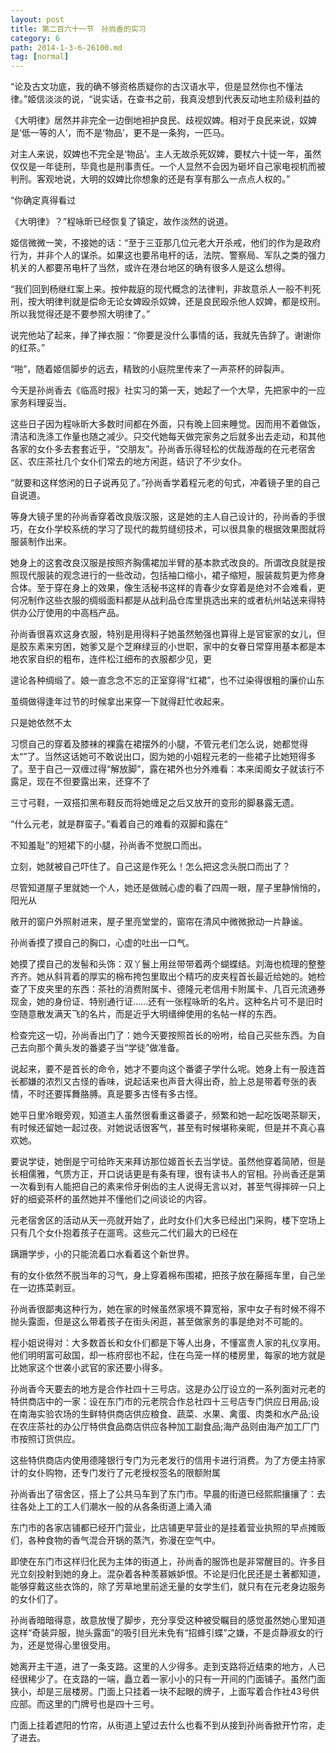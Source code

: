 ```yaml
---
layout: post
title: 第二百六十一节　孙尚香的实习
category: 6
path: 2014-1-3-6-26100.md
tag: [normal]
---
```


“论及古文功底，我的确不够资格质疑你的古汉语水平，但是显然你也不懂法律。”姬信淡淡的说，“说实话，在查书之前，我真没想到代表反动地主阶级利益的

《大明律》居然并非完全一边倒地袒护良民、歧视奴婢。相对于良民来说，奴婢是‘低一等的人’，而不是‘物品’，更不是一条狗，一匹马。

对主人来说，奴婢也不完全是‘物品’。主人无故杀死奴婢，要杖六十徒一年，虽然仅仅是一年徒刑，毕竟也是刑事责任。一个人显然不会因为砸坏自己家电视机而被判刑。客观地说，大明的奴婢比你想象的还是有享有那么一点点人权的。”

“你确定真得看过

《大明律》？”程咏昕已经恢复了镇定，故作淡然的说道。

姬信微微一笑，不接她的话：“至于三亚那几位元老大开杀戒，他们的作为是政府行为，并非个人的谋杀。如果这也要吊电杆的话，法院、警察局、军队之类的强力机关的人都要吊电杆了当然，或许在港台地区的确有很多人是这么想得。

“我们回到杨继红案上来。按仲裁庭的现代概念的法律判，非故意杀人一般不判死刑，按大明律判就是偿命无论女婢殴杀奴婢，还是良民殴杀他人奴婢，都是绞刑。所以我觉得还是不要参照大明律了。”

说完他站了起来，掸了掸衣服：“你要是没什么事情的话，我就先告辞了。谢谢你的红茶。”

“啪”，随着姬信脚步的远去，精致的小庭院里传来了一声茶杯的碎裂声。

今天是孙尚香去《临高时报》社实习的第一天，她起了一个大早，先把家中的一应家务料理妥当。

这些日子因为程咏昕大多数时间都在外面，只有晚上回来睡觉。因而用不着做饭，清洁和洗涤工作量也随之减少。只交代她每天做完家务之后就多出去走动，和其他各家的女仆多去套套近乎，“交朋友”。孙尚香乐得轻松的优哉游哉的在元老宿舍区、农庄茶社几个女仆们常去的地方闲逛，结识了不少女仆。

“就要和这样悠闲的日子说再见了。”孙尚香学着程元老的句式，冲着镜子里的自己自说道。

等身大镜子里的孙尚香穿着改良版汉服，这是她的主人自己设计的，孙尚香的手很巧，在女仆学校系统的学习了现代的裁剪缝纫技术，可以很具象的根据效果图就将服装制作出来。

她身上的这套改良汉服是按照齐胸儒裙加半臂的基本款式改良的。所谓改良就是按照现代服装的观念进行的一些改动，包括袖口缩小，裙子缩短，服装裁剪更为修身合体。至于穿在身上的效果，像生活秘书这样的青春少女穿着是绝对不会难看，更何况制作这些衣服的绸缎面料都是从战利品仓库里挑选出来的或者杭州站送来得特供办公厅使用的中高档产品。

孙尚香很喜欢这身衣服，特别是用得料子她虽然勉强也算得上是官宦家的女儿，但是胶东素来穷困，她爹又是个芝麻绿豆的小世职，家中的女眷日常穿用基本都是本地农家自织的粗布，连件松江细布的衣服都少见，更

遑论各种绸缎了。娘一直念念不忘的正室穿得“红裙”，也不过染得很粗的廉价山东

茧绸做得逢年过节的时候拿出来穿一下就得赶忙收起来。

只是她依然不太

习惯自己的穿着及膝袜的裸露在裙摆外的小腿，不管元老们怎么说，她都觉得太“”了。当然这话她可不敢说出口，囡为她的小姐程元老的一些裙子比她短得多了。至于自己一双缠过得“解放脚”，露在裙外也分外难看：本来闺阁女子就该行不露足，现在不但要露出来，还穿不了

三寸弓鞋，一双搭扣黑布鞋反而将她缠足之后又放开的变形的脚暴露无遗。

“什么元老，就是群蛮子。”看着自己的难看的双脚和露在“

不知羞耻”的短裙下的小腿，孙尚香不觉脱口而出。

立刻，她就被自己吓住了。自己这是作死么！怎么把这念头脱口而出了？

尽管知道屋子里就她一个人，她还是做贼心虚的看了四周一眼，屋子里静悄悄的，阳光从

敞开的窗户外照射进来，屋子里亮堂堂的，窗帘在清风中微微掀动一片静谧。

孙尚香摸了摸自己的胸口，心虚的吐出一口气。

她摸了摸自己的发髻和头饰：双丫鬟上用丝带带着两个蝴蝶结。刘海也梳理的整整齐齐。她从斜背着的厚实的棉布挎包里取出个精巧的皮夹程首长最近给她的。她检查了下皮夹里的东西：茶社的消费附属卡、德隆元老信用卡附属卡、几百元流通券现金，她的身份证、特别通行证......还有一张程咏昕的名片。这种名片可不是旧时空随意散发满天飞的名片，而是近乎大明缙绅使用的名帖一样的东西。

检查完这一切，孙尚香出门了：她今天要按照首长的吩咐，给自己买些东西。为自己去向那个黄头发的番婆子当“学徒”做准备。

说起来，要不是首长的命令，她才不要向这个番婆子学什么呢。她身上有一股连首长都嫌的浓烈又古怪的香味，说起话来也声音大得出奇，脸上总是带着夸张的表情，不时还要挥舞胳膊。真是要多古怪有多古怪。

她平日里冷眼旁观，知道主人虽然很看重这番婆子，频繁和她一起吃饭喝茶聊天，有时候还留她一起过夜。对她说话很客气，甚至有时候堪称亲昵，但是并不真心喜欢她。

要说学徒，她倒是宁可给昨天来拜访那位姬首长去当学徒。虽然他穿着简陋，但是长相儒雅，气质方正，开口说话更是有条有理，很有读书人的官相。孙尚香还是第一次看到有人能把自己的素来伶牙俐齿的主人说得无言以对，甚至气得摔碎一只上好的细瓷茶杯的虽然她并不懂他们之间谈论的内容。

元老宿舍区的活动从天一亮就开始了，此时女仆们大多已经出门采购，楼下空场上只有几个女仆抱着孩子在遛弯。这些元二代们最大的已经在

蹒跚学步，小的只能流着口水看着这个新世界。

有的女仆依然不脱当年的习气，身上穿着棉布围裙，把孩子放在藤摇车里，自己坐在一边拣菜剥豆。

孙尚香很鄙夷这种行为，她在家的时候虽然家境不算宽裕，家中女子有时候不得不抛头露面，但是这么带着孩子在街头闲逛，甚至做家务的事是绝对不可能的。

程小姐说得对：大多数首长和女仆们都是下等人出身，不懂富贵人家的礼仪享用。他们明明富可敌国，却一栋府邸也不起，住在鸟笼一样的楼房里，每家的地方就是比她家这个世袭小武官的家还要小得多。

孙尚香今天要去的地方是合作社四十三号店。这是办公厅设立的一系列面对元老的特供商店中的一家：设在东门市的元老院合作总社四十三号店专门供应日用品;设在南海实验农场的生鲜特供商店供应粮食、蔬菜、水果、禽蛋、肉类和水产品;设在农庄茶社的办公厅特供食品商店供应各种加工副食品;海产品则由海产加工厂门市按照订货供应。

这些特供商店内使用德隆银行专门为元老发行的信用卡进行消费。为了方便主持家计的女仆购物，还专门发行了元老授权签名的限额附属

孙尚香出了宿舍区，搭上了公共马车到了东门市。早晨的街道已经熙熙攘攘了：去往各处上工的工人们潮水一般的从各条街道上涌入涌

东门市的各家店铺都已经开门营业，比店铺更早营业的是挂着营业执照的早点摊贩们，各种食物的香气混合开锅的蒸汽，弥漫在空气中。

即使在东门市这样归化民为主体的街道上，孙尚香的服饰也是非常醒目的。许多目光立刻投射到她的身上。混杂着各种羡慕嫉妒恨。不论是归化民还是土著都知道，能够穿戴这些衣饰的，除了芳草地里前途无量的女学生们，就只有在元老身边服务的女仆们了。

孙尚香暗暗得意，故意放慢了脚步，充分享受这种被受瞩目的感觉虽然她心里知道这样“奇装异服，抛头露面”的吸引目光未免有“招蜂引蝶”之嫌，不是贞静淑女的行为，还是觉得心里很受用。

她离开主干道，进了一条支路。这里的人少得多。走到支路将近结束的地方，人已经很稀少了。在支路的一端，矗立着一家小小的只有一开间的门面铺子。虽然门面狭小，却是三层楼房。门面上只挂着一块不起眼的牌子，上面写着合作社43号供应部。而这里的门牌号也是四十三号。

门面上挂着遮阳的竹帘，从街道上望过去什么也看不到从接到孙尚香掀开竹帘，走了进去。
